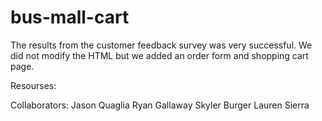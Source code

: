 # bus-mall-cart

The results from the customer feedback survey was very successful. We did not modify the HTML but we added an order form and shopping cart page.  

Resourses:

Collaborators:
Jason Quaglia
Ryan Gallaway
Skyler Burger
Lauren Sierra